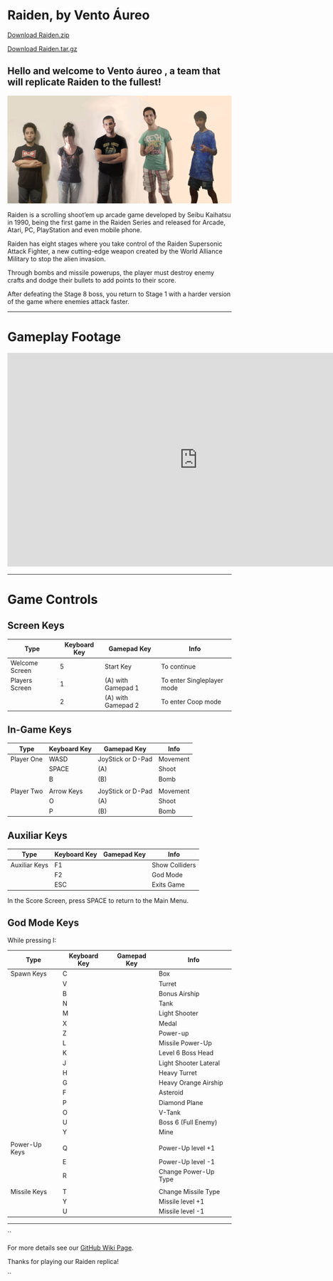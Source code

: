 # Raiden, by Vento Áureo

<a href="https://github.com/Soniaremacha/VentoAureo/archive/Raiden1.0.zip">Download Raiden.zip</a>


<a href="https://github.com/Soniaremacha/VentoAureo/archive/Raiden1.0.tar.gz">Download Raiden.tar.gz</a>


## Hello and welcome to Vento áureo , a team that will replicate Raiden to the fullest!

![](https://github.com/Soniaremacha/VentoAureo/blob/Raiden/Foto%20Grupo.jpg)


Raiden is a scrolling shoot’em up arcade game developed by Seibu Kaihatsu in 1990, being the first game in the Raiden Series and released for Arcade, Atari, PC, PlayStation and even mobile phone.

Raiden has eight stages where you take control of the Raiden Supersonic Attack Fighter, a new cutting-edge weapon created by the World Alliance Military to stop the alien invasion.

Through bombs and missile powerups, the player must destroy enemy crafts and dodge their bullets to add points to their score.

After defeating the Stage 8 boss, you return to Stage 1 with a harder version of the game where enemies attack faster.

---

# Gameplay Footage

<iframe width="854" height="480" src="https://www.youtube.com/embed/Y8dRrsIEIws" frameborder="0" allowfullscreen></iframe>

---

# Game Controls

## Screen Keys

|Type|Keyboard Key|Gamepad Key|Info|
|----|------------|-----------|----|
| Welcome Screen   | 5 | Start Key  | To continue |
| Players Screen   | 1 | (A) with Gamepad 1   | To enter Singleplayer mode |
|                  | 2 | (A) with Gamepad 2   | To enter Coop mode |


## In-Game Keys

|Type|Keyboard Key|Gamepad Key|Info|
|----|------------|-----------|----|
| Player One    | WASD | JoyStick or D-Pad | Movement |
|               | SPACE | (A) | Shoot |
|               | B | (B) | Bomb |
|               |  |  |  |
| Player Two    | Arrow Keys | JoyStick or D-Pad | Movement |
|               | O | (A) | Shoot |
|               | P | (B) | Bomb |


## Auxiliar Keys

|Type|Keyboard Key|Gamepad Key|Info|
|----|------------|-----------|----|
| Auxiliar Keys | F1 |  | Show Colliders |
|               | F2 |  | God Mode |
|               | ESC |  | Exits Game |

In the Score Screen, press SPACE to return to the Main Menu.


## God Mode Keys

While pressing I:

|Type|Keyboard Key|Gamepad Key|Info|
|----|------------|-----------|----|
| Spawn Keys    | C |  | Box |
|               | V |  | Turret |
|               | B |  | Bonus Airship |
|               | N |  | Tank |
|               | M |  | Light Shooter |
|               | X |  | Medal |
|               | Z |  | Power-up |
|               | L |  | Missile Power-Up |
|               | K |  | Level 6 Boss Head |
|               | J |  | Light Shooter Lateral |
|               | H |  | Heavy Turret |
|               | G |  | Heavy Orange Airship |
|               | F |  | Asteroid |
|               | P |  | Diamond Plane |
|               | O |  | V-Tank |
|               | U |  | Boss 6 (Full Enemy) |
|               | Y |  | Mine |
|               |   |  |  |
| Power-Up Keys | Q |  | Power-Up level +1 |
|               | E |  | Power-Up level -1 |
|               | R |  | Change Power-Up Type |
|               |   |  |  |
| Missile Keys  | T |  | Change Missile Type |
|               | Y |  | Missile level +1 |
|               | U |  | Missile level -1 |

---
``

For more details see our [GitHub Wiki Page](https://github.com/Soniaremacha/VentoAureo/wiki).

Thanks for playing our Raiden replica!

``
